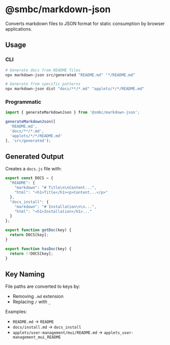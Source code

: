 # @smbc/markdown-json

Converts markdown files to JSON format for static consumption by browser applications.

## Usage

### CLI

```bash
# Generate docs from README files
npx markdown-json src/generated "README.md" "*/README.md"

# Generate from specific patterns
npx markdown-json dist "docs/**/*.md" "applets/*/*/README.md"
```

### Programmatic

```typescript
import { generateMarkdownJson } from '@smbc/markdown-json';

generateMarkdownJson([
  'README.md',
  'docs/**/*.md',
  'applets/*/*/README.md'
], 'src/generated');
```

## Generated Output

Creates a `docs.js` file with:

```javascript
export const DOCS = {
  "README": {
    "markdown": "# Title\n\nContent...",
    "html": "<h1>Title</h1><p>Content...</p>"
  },
  "docs_install": {
    "markdown": "# Installation\n\n...",
    "html": "<h1>Installation</h1>..."
  }
};

export function getDoc(key) {
  return DOCS[key];
}

export function hasDoc(key) {
  return !!DOCS[key];
}
```

## Key Naming

File paths are converted to keys by:
- Removing `.md` extension
- Replacing `/` with `_`

Examples:
- `README.md` → `README`
- `docs/install.md` → `docs_install`
- `applets/user-management/mui/README.md` → `applets_user-management_mui_README`